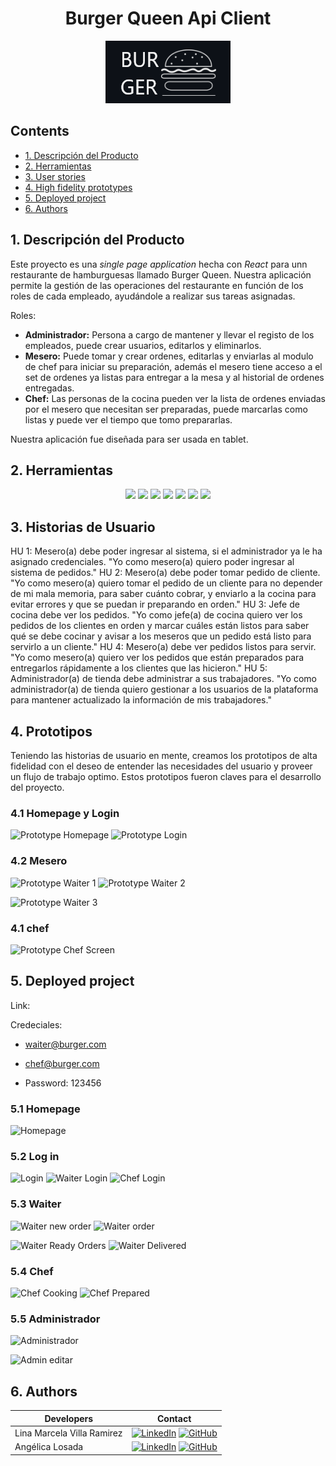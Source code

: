 <div align="center">
  <h1> Burger Queen Api Client </h1>

  ![Burger Queen Logo](./src/assets/logoReadme.png)

</div>

## Contents

* [1. Descripción del Producto](#1-Descripción-del-Producto)
* [2. Herramientas](#2-Herramientas)
* [3. User stories](#3-user-stories)
* [4. High fidelity prototypes](#4-high-fidelity-prototypes)
* [5. Deployed project](#5-deployed-project)
* [6. Authors](#6-authors)

## 1. Descripción del Producto

Este proyecto es una *single page application* hecha con *React* para unn restaurante de hamburguesas llamado Burger Queen. Nuestra aplicación permite la gestión de las operaciones del restaurante en función de los roles de cada empleado, ayudándole a realizar sus tareas asignadas. 

Roles:
 
* **Administrador:** Persona a cargo de mantener y llevar el registo de los empleados, puede crear usuarios, editarlos y eliminarlos. 
* **Mesero:** Puede tomar y crear ordenes, editarlas y enviarlas al modulo de chef para iniciar su preparación, además el mesero tiene acceso a el set de ordenes ya listas para entregar a la mesa y al historial de ordenes entregadas. 
* **Chef:** Las personas de la cocina pueden ver la lista de ordenes enviadas por el mesero que necesitan ser preparadas, puede marcarlas como listas y puede ver el tiempo que tomo prepararlas.

Nuestra aplicación fue diseñada para ser usada en tablet. 

## 2. Herramientas


<div align="center">
<a title="ReactJs" href="https://es.reactjs.org/"><img src="https://img.shields.io/badge/React-20232A?style=for-the-badge&logo=react&logoColor=61DAFB"></a>
<a title="ReactRouter" href="https://es.reactjs.org/"><img src="https://img.shields.io/badge/React_Router-CA4245?style=for-the-badge&logo=react-router&logoColor=white"></a>
<a title="JavaScript" href="https://developer.mozilla.org/es/docs/Web/JavaScript"><img src="https://img.shields.io/badge/JavaScript-323330?style=for-the-badge&logo=javascript&logoColor=F7DF1E"></a>
<a title="CSS" href="https://developer.mozilla.org/es/docs/Web/CSS"><img src="https://img.shields.io/badge/CSS3-1572B6?style=for-the-badge&logo=css3&logoColor=white"></a>
<a title="Jest" href="https://jestjs.io/"><img src="https://img.shields.io/badge/Jest-C21325?style=for-the-badge&logo=jest&logoColor=white"></a>
<a title="Eslint" href="https://eslint.org/"><img src="https://img.shields.io/badge/eslint-3A33D1?style=for-the-badge&logo=eslint&logoColor=white"></a>
<a title="Figma" href="https://www.figma.com/file/9Lkk5oAp6M3n7qUvPnAPDb/Burger-Queen?node-id=0%3A1/"><img src="https://img.shields.io/badge/Figma-F24E1E?style=for-the-badge&logo=figma&logoColor=white"></a>
</div>


## 3. Historias de Usuario

HU 1: Mesero(a) debe poder ingresar al sistema, si el administrador ya le ha asignado credenciales. "Yo como mesero(a) quiero poder ingresar al sistema de pedidos."
HU 2: Mesero(a) debe poder tomar pedido de cliente. "Yo como mesero(a) quiero tomar el pedido de un cliente para no depender de mi mala memoria, para saber cuánto cobrar, y enviarlo a la cocina para evitar errores y que se puedan ir preparando en orden."
HU 3: Jefe de cocina debe ver los pedidos. "Yo como jefe(a) de cocina quiero ver los pedidos de los clientes en orden y marcar cuáles están listos para saber qué se debe cocinar y avisar a los meseros que un pedido está listo para servirlo a un cliente."
HU 4: Mesero(a) debe ver pedidos listos para servir. "Yo como mesero(a) quiero ver los pedidos que están preparados para entregarlos rápidamente a los clientes que las hicieron."
HU 5: Administrador(a) de tienda debe administrar a sus trabajadores. "Yo como administrador(a) de tienda quiero gestionar a los usuarios de la plataforma para mantener actualizado la información de mis trabajadores."

## 4. Prototipos 

Teniendo las historias de usuario en mente, creamos los prototipos de alta fidelidad con el deseo de entender las necesidades del usuario y proveer un flujo de trabajo optimo. Estos prototipos fueron claves para el desarrollo del proyecto.


### 4.1 Homepage y Login 

![Prototype Homepage](./src/assets/protoypeHomepage.png) ![Prototype Login](./src/assets/protoypeLogin.png)


### 4.2 Mesero

![Prototype Waiter 1](./src/assets/protoypeWaiterNewOrder.png) ![Prototype Waiter 2](./src/assets/protoypeOrders.png)

![Prototype Waiter 3](./src/assets/waiterReady.png)


### 4.1 chef

![Prototype Chef Screen](./src/assets/protoypeCookingPrepared.png)


## 5. Deployed project

Link:  

Credeciales:
* waiter@burger.com
* chef@burger.com

* Password: 123456 


### 5.1 Homepage 

![Homepage](./src/assets/homepage.png)


### 5.2 Log in 

![Login](./src/assets/login.png) ![Waiter Login](./src/assets/LoginWaiter.png) ![Chef Login](./src/assets/loginChef.png)


### 5.3 Waiter 

![Waiter new order](./src/assets/WaiterNewOrder.png) ![Waiter order](./src/assets/waiterOrder.png)

![Waiter Ready Orders](./src/assets/waiterReady.png) ![Waiter Delivered](./src/assets/waiterDelivered.png)


### 5.4 Chef 

![Chef Cooking](./src/assets/chefCooking.png) ![Chef Prepared](./src/assets/ChefPrepared.png)


### 5.5 Administrador

![Administrador](./src/assets/admin.png) 

![Admin editar](./src/assets/adminEdit.png)


## 6. Authors

| Developers | Contact |
| ------------- | ------------- |
| Lina Marcela Villa Ramirez | [![LinkedIn](https://img.shields.io/badge/linkedin-%230077B5.svg?style=for-the-badge&logo=linkedin&logoColor=white)](https://www.linkedin.com/in/lina-marcela-villa/) [![GitHub](https://img.shields.io/badge/github-%23121011.svg?style=for-the-badge&logo=github&logoColor=white)](https://github.com/Lina-1985-cloud) |
| Angélica Losada| [![LinkedIn](https://img.shields.io/badge/linkedin-%230077B5.svg?style=for-the-badge&logo=linkedin&logoColor=white)](https://www.linkedin.com/in/alossada/) [![GitHub](https://img.shields.io/badge/github-%23121011.svg?style=for-the-badge&logo=github&logoColor=white)](https://github.com/alossada) |
